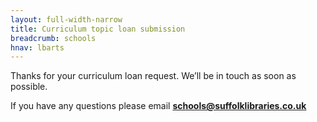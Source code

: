 ```yaml
---
layout: full-width-narrow
title: Curriculum topic loan submission
breadcrumb: schools
hnav: lbarts
---
```


Thanks for your curriculum loan request. We&#8217;ll be in touch as soon as possible.

If you have any questions please email **schools@suffolklibraries.co.uk**
